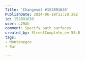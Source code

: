 ```yaml
---
Title: 'Changeset #152891630'
PublishDate: 2024-06-19T11:28:26Z
id: 152891630
user: L29Ah
comment: Specify path surfaces
created_by: StreetComplete_ee 58.0
tags:
- Montenegro
- Bar

---
```

